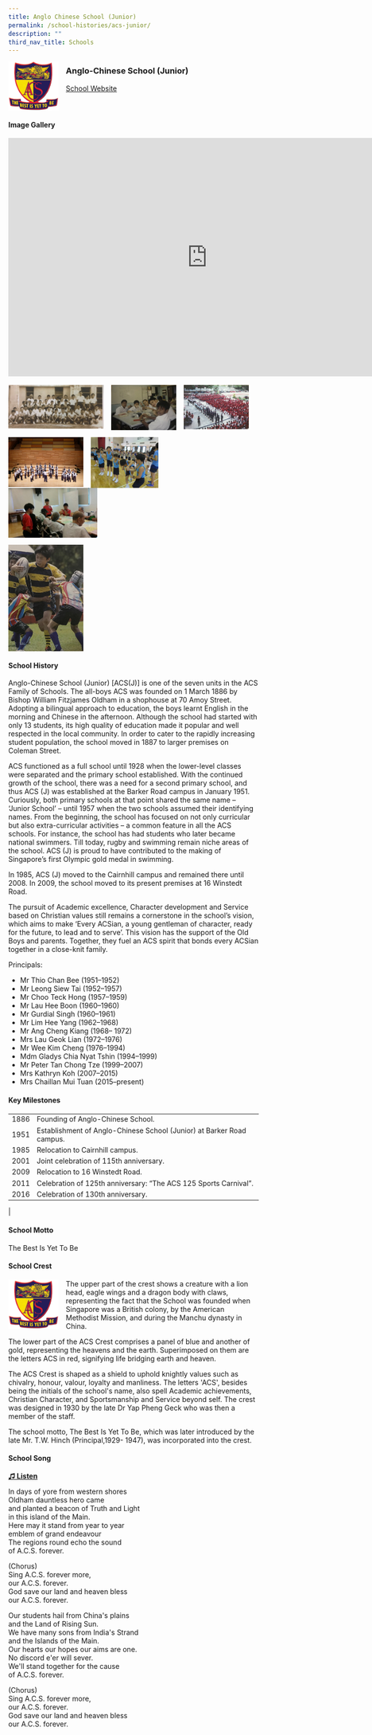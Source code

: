 ```yaml
---
title: Anglo Chinese School (Junior)
permalink: /school-histories/acs-junior/
description: ""
third_nav_title: Schools
---
```

<img align="left" style="width:20%;margin-right:15px;" src="/images/acsjunior1.png">

### **Anglo-Chinese School (Junior)**
[School Website](http://acsj.moe.edu.sg/)
<br clear="left">

#### **Image Gallery**
<iframe allowfullscreen="true" height="479" width="800" frameborder="0" src="https://docs.google.com/presentation/d/e/2PACX-1vSN3pwtEzIevpYLDSfUy4-dJIWqKDYPxT0SJQ6pgZJzFNP_RRg-4-r8PcwgnStXu_kCdBjxa_izXXoP/embed?start=false&amp;loop=true&amp;delayms=5000"></iframe>
<p><a href="https://d1yxymztqoj7qn.amplifyapp.com/images/acsjunior2.jpg">  
<img align="left" style="width:38%;margin-right:15px;" src="/images/acsjunior2.jpg">
</a></p>

<p><a href="https://d1yxymztqoj7qn.amplifyapp.com/images/acsjunior3.jpg">  
<img align="left" style="width:26%;margin-right:15px;" src="/images/acsjunior3.jpg">
</a></p>

<p><a href="https://d1yxymztqoj7qn.amplifyapp.com/images/acsjunior4.jpg">  
<img align="left" style="width:26%;margin-right:15px;" src="/images/acsjunior4.jpg">
</a></p>

<br clear="left">

<p><a href="https://d1yxymztqoj7qn.amplifyapp.com/images/acsjunior5.jpg"> 
<img align="left" style="width:30%;margin-right:15px;" src="/images/acsjunior5.jpg">
</a></p>

<p><a href="https://d1yxymztqoj7qn.amplifyapp.com/images/acsjunior6.jpg"> 
<img align="left" style="width:27%;margin-right:15px;" src="/images/acsjunior6.jpg">
</a></p>

<p><a href="https://d1yxymztqoj7qn.amplifyapp.com/images/acsjunior7.jpg"> 
<img align="left" style="width:35.5%;margin-right:15px;" src="/images/acsjunior7.jpg">
</a></p>

<br clear="left">

<p><a href="https://d1yxymztqoj7qn.amplifyapp.com/images/acsjunior8.jpg"> 
<img align="left" style="width:30%;margin-right:15px;" src="/images/acsjunior8.jpg">
</a></p>

<br clear="left">

#### **School History**
Anglo-Chinese School (Junior) \[ACS(J)\] is one of the seven units in the ACS Family of Schools. The all-boys ACS was founded on 1 March 1886 by Bishop William Fitzjames Oldham in a shophouse at 70 Amoy Street. Adopting a bilingual approach to education, the boys learnt English in the morning and Chinese in the afternoon. Although the school had started with only 13 students, its high quality of education made it popular and well respected in the local community. In order to cater to the rapidly increasing student population, the school moved in 1887 to larger premises on Coleman Street.&nbsp;  
  
ACS functioned as a full school until 1928 when the lower-level classes were separated and the primary school established. With the continued growth of the school, there was a need for a second primary school, and thus ACS (J) was established at the Barker Road campus in January 1951. Curiously, both primary schools at that point shared the same name – ‘Junior School’ – until 1957 when the two schools assumed their identifying names. From the beginning, the school has focused on not only curricular but also extra-curricular activities – a common feature in all the ACS schools. For instance, the school has had students who later became national swimmers. Till today, rugby and swimming remain niche areas of the school. ACS (J) is proud to have contributed to the making of Singapore’s first Olympic gold medal in swimming.&nbsp;  
  
In 1985, ACS (J) moved to the Cairnhill campus and remained there until 2008. In 2009, the school moved to its present premises at 16 Winstedt Road.  
  
The pursuit of Academic excellence, Character development and Service based on Christian values still remains a cornerstone in the school’s vision, which aims to make ‘Every ACSian, a young gentleman of character, ready for the future, to lead and to serve’. This vision has the support of the Old Boys and parents. Together, they fuel an ACS spirit that bonds every ACSian together in a close-knit family.

Principals:<br>
* Mr Thio Chan Bee (1951–1952)<br>
* Mr Leong Siew Tai (1952–1957)<br>
* Mr Choo Teck Hong (1957–1959)<br>
* Mr Lau Hee Boon (1960–1960)<br>
* Mr Gurdial Singh (1960–1961)<br>
* Mr Lim Hee Yang (1962–1968)<br>
* Mr Ang Cheng Kiang (1968– 1972)<br>
* Mrs Lau Geok Lian (1972–1976)<br>
* Mr Wee Kim Cheng (1976–1994)<br>
* Mdm Gladys Chia Nyat Tshin (1994–1999)<br>
* Mr Peter Tan Chong Tze (1999–2007)<br>
* Mrs Kathryn Koh (2007–2015)<br>
* Mrs Chaillan Mui Tuan (2015–present)


#### **Key Milestones**

|  |  |
|:---:|---|
| 1886 | Founding of Anglo-Chinese School. |
| 1951 | Establishment of Anglo-Chinese School (Junior) at Barker Road campus. |
| 1985 | Relocation to Cairnhill campus. |
| 2001 | Joint celebration of 115th anniversary. |
| 2009 | Relocation to 16 Winstedt Road. |
| 2011 | Celebration of 125th anniversary: “The ACS 125 Sports Carnival”. |
| 2016 | Celebration of 130th anniversary. |
|

#### **School Motto**
The Best Is Yet To Be

#### **School Crest**
<img align="left" style="width:20%;margin-right:15px;" src="/images/acsjunior1.png">

The upper part of the crest shows a creature with a lion head, eagle wings and a dragon body with claws, representing the fact that the School was founded when Singapore was a British colony, by the American Methodist Mission, and during the Manchu dynasty in China.  
  
The lower part of the ACS Crest comprises a panel of blue and another of gold, representing the heavens and the earth. Superimposed on them are the letters ACS in red, signifying life bridging earth and heaven.  
  
The ACS Crest is shaped as a shield to uphold knightly values such as chivalry, honour, valour, loyalty and manliness. The letters 'ACS', besides being the initials of the school's name, also spell Academic achievements, Christian Character, and Sportsmanship and Service beyond self. The crest was designed in 1930 by the late Dr Yap Pheng Geck who was then a member of the staff.  
  
The school motto, The Best Is Yet To Be, which was later introduced by the late Mr. T.W. Hinch (Principal,1929- 1947), was incorporated into the crest.

#### **School Song**
<a target="\_blank" href="https://drive.google.com/file/d/1WQLCLPRqcUqM-lKmIqJ4lUAgiQP5hfgk/view?usp=share_link">**♫ Listen**</a>

In days of yore from western shores<br>
Oldham dauntless hero came<br>
and planted a beacon of Truth and Light<br>
in this island of the Main.<br>
Here may it stand from year to year<br>
emblem of grand endeavour<br>
The regions round echo the sound<br>
of A.C.S. forever.

(Chorus)<br>
Sing A.C.S. forever more,<br>
our A.C.S. forever.<br>
God save our land and heaven bless<br>
our A.C.S. forever.
  
Our students hail from China's plains<br>
and the Land of Rising Sun.<br>
We have many sons from India's Strand<br>
and the Islands of the Main.<br>
Our hearts our hopes our aims are one.<br>
No discord e'er will sever.<br>
We'll stand together for the cause<br>
of A.C.S. forever.
  
(Chorus)<br>
Sing A.C.S. forever more,<br>
our A.C.S. forever.<br>
God save our land and heaven bless<br>
our A.C.S. forever.